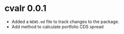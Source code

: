 # cvalr 0.0.1

* Added a `NEWS.md` file to track changes to the package.
* Add method to calculate portfolio CDS spread
